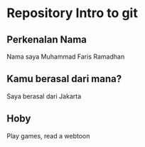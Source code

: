 # Repository Intro to git

## Perkenalan Nama

Nama saya Muhammad Faris Ramadhan

## Kamu berasal dari mana?

Saya berasal dari Jakarta

## Hoby

Play games, read a webtoon
